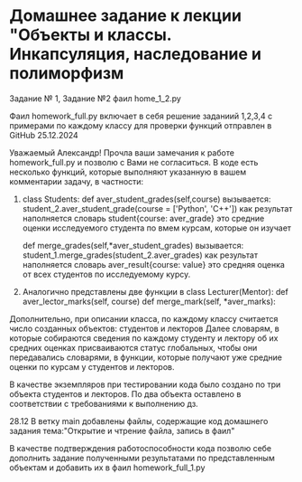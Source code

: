 # Домашнее задание к лекции "Объекты и классы. Инкапсуляция, наследование и полиморфизм

Задание № 1, Задание №2
фаил home_1_2.py

Фаил homework_full.py включает в себя решение заданиий 1,2,3,4 с примерами по каждому классу для проверки функций
отправлен в GitHub 25.12.2024

Уважаемый Александр!
Прочла ваши замечания к работе homework_full.py и позволю с Вами не согласиться.
В коде есть несколько функций, которые выполняют указанную в вашем комментарии задачу,
в частности:
1. class Students:
   def aver_student_grades(self,course)
   вызывается: student_2.aver_student_grade(course = ['Python', 'C++'])
   как результат наполняется словарь student{course: aver_grade}
   это средние оценки исследуемого студента по вмем курсам, которые он изучает

   def merge_grades(self,*aver_student_grades)
   вызывается: student_1.merge_grades(student_2.aver_grades)
   как результат наполняется словарь aver_result{course: value}
   это средняя оценка от всех студентов по исследуемому курсу.

2. Аналогично представлены две функции в class Lecturer(Mentor):
   def aver_lector_marks(self, course)
   def merge_mark(self, *aver_marks):

Дополнительно, при описании класса, по каждому классу считается число созданных 
объектов: студентов и лекторов
Далее словарям, в которые собираются сведения по каждому студенту и лектору об 
их средних оценках присваиваются статус глобальных, чтобы они передавались словарями,
в функции, которые получают уже средние оценки по курсам у студентов и лекторов. 

В качестве экземпляров при тестировании кода было создано по три объекта студентов и 
лекторов. По два объекта оставлено в соответствии с требованиями к выполнению дз.

28.12 В ветку main добавлены файлы, содержащие код домашнего задания тема:"Открытие и чтрение файла, запись в фаил"

В качестве подтверждения работоспособности кода позволю себе дополнить
 задание полученными результатами по представленным объектам и добавить их в фаил homework_full_1.py
 
            


